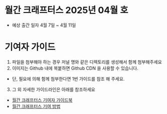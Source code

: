 # 월간 크래프터스 2025년 04월 호
- 예상 출간 일자 4월 7일 ~ 4월 11일

# 기여자 가이드
1. 파일을 첨부해야 하는 경우 저널 명와 같은 디렉토리를 생성해서 함께 첨부해주세요
2. 이미지는 Github 내에 복붙하면 Github CDN 을 사용할 수 있습니다.
  - 단, 필요에 의해 함께 첨부한다면 1번 가이드를 참조 해 주세요.
3. 그 외 자세한 가이드라인은 아래를 참조하세요
  - [월간 크래프터스 기여자 가이드북](https://github.com/Danal-Crafters/crafters-journals/wiki/%EC%9B%94%EA%B0%84-%ED%81%AC%EB%9E%98%ED%94%84%ED%84%B0%EC%8A%A4-%EA%B8%B0%EC%97%AC%EC%9E%90-%EA%B0%80%EC%9D%B4%EB%93%9C%EB%B6%81)
  - [월간 크래프터스 기여 방법](https://github.com/Danal-Crafters/crafters-journals/wiki/%EC%9B%94%EA%B0%84-%ED%81%AC%EB%9E%98%ED%94%84%ED%84%B0%EC%8A%A4-%EA%B8%B0%EC%97%AC-%EB%B0%A9%EB%B2%95)
